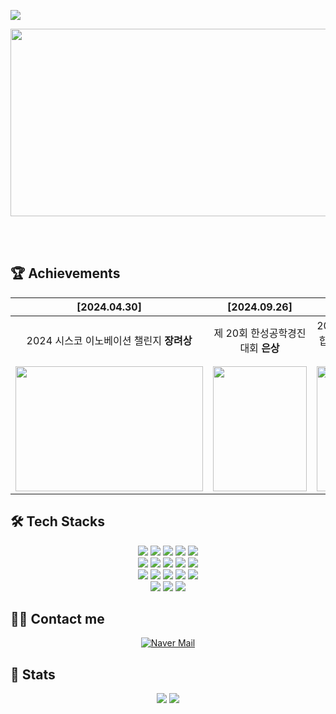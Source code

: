 ![](https://capsule-render.vercel.app/api?type=waving&color=auto&height=170&text=안녕하세요%20윤단비입니다%20🙋‍♀️&textColor=ffffff&fontSize=39&animation=twinkling&section=header)

<a href="https://github.com/devxb/gitanimals">
<img
  src="https://render.gitanimals.org/farms/yoondanbi"
  width="600"
  height="300"
/>
</a>

<br> <br>

## 🏆 Achievements
| [2024.04.30]  | [2024.09.26]  | [2024.11.27] | [2024.12.31] |
|:-:|:-:|:-:|:-:|
| 2024 시스코 이노베이션 챌린지 **장려상**  | 제 20회 한성공학경진대회 **은상**  | 2024 SW중심대학 연합 SW FESTIVAL **최우수상** | KCI 등재지 **논문 출간** |
| <img src="https://github.com/user-attachments/assets/f0fd0a5f-303f-4ed4-a189-da0233df046d" width="300px" height="200px"> | <img src="https://github.com/user-attachments/assets/d8315bfd-25fe-457e-bddc-c52038134bc3" width="150px" height="200px">  | <img src="https://github.com/user-attachments/assets/6dd7d593-c731-4b35-a116-a3dcea67c180" width="150px" height="200px"> | <img src="https://github.com/user-attachments/assets/b6d661e7-366a-4361-80a2-f475c2320e2e" width="150px" height="200px"> |

## 🛠️ Tech Stacks
<p align="center">
  <img src="https://img.shields.io/badge/Android-3DDC84?style=for-the-badge&logo=Android&logoColor=white">
  <img src="https://img.shields.io/badge/Apache%20Tomcat-F8DC75?style=for-the-badge&logo=Apache%20Tomcat&logoColor=white">
  <img src="https://img.shields.io/badge/C-A8B9CC?style=for-the-badge&logo=C&logoColor=white">
  <img src="https://img.shields.io/badge/Figma-F24E1E?style=for-the-badge&logo=Figma&logoColor=white">
  <img src="https://img.shields.io/badge/Flutter-02569B?style=for-the-badge&logo=Flutter&logoColor=white">
  <br>
  <img src="https://img.shields.io/badge/Flask-000000?style=for-the-badge&logo=Flask&logoColor=white">
  <img src="https://img.shields.io/badge/HTML5-E34F26?style=for-the-badge&logo=HTML5&logoColor=white">
  <img src="https://img.shields.io/badge/JavaScript-F7DF1E?style=for-the-badge&logo=JavaScript&logoColor=white">
  <img src="https://img.shields.io/badge/CSS3-1572B6?style=for-the-badge&logo=CSS3&logoColor=white">
  <img src="https://img.shields.io/badge/Linux-FCC624?style=for-the-badge&logo=Linux&logoColor=white">
  <br>
  <img src="https://img.shields.io/badge/MySQL-4479A1?style=for-the-badge&logo=MySQL&logoColor=white">
  <img src="https://img.shields.io/badge/Notion-000000?style=for-the-badge&logo=Notion&logoColor=white">
  <img src="https://img.shields.io/badge/Python-3776AB?style=for-the-badge&logo=Python&logoColor=white">
  <img src="https://img.shields.io/badge/Node.js-339933?style=for-the-badge&logo=Node.js&logoColor=white">
  <img src="https://img.shields.io/badge/React-61DAFB?style=for-the-badge&logo=React&logoColor=black">
  <br>
  <img src="https://img.shields.io/badge/AWS-FF9900?style=for-the-badge&logo=Amazon%20AWS&logoColor=white">
  <img src="https://img.shields.io/badge/Git-F1502F?style=for-the-badge&logo=Git&logoColor=white">
  <img src="https://img.shields.io/badge/Java-007396?style=for-the-badge&logo=Java&logoColor=white">
</p>
  
## 🧑‍💻 Contact me
<p align="center">
  <a href="mailto:yoondb1128@naver.com">
    <img src="https://img.shields.io/badge/Naver%20Mail-03C75A?style=for-the-badge&logo=Naver&logoColor=white" alt="Naver Mail">
  </a>
</p>


## 🏅 Stats
<div align="center">
  <img src="https://github-readme-stats.vercel.app/api?username=yoondanbi&bg_color=60,eeeeee,bbbbbb&title_color=333333&text_color=555555" />
  <img src="https://github-readme-stats.vercel.app/api/top-langs/?username=yoondanbi&layout=compact&bg_color=60,eeeeee,bbbbbb&title_color=333333&text_color=555555" />
</div>



